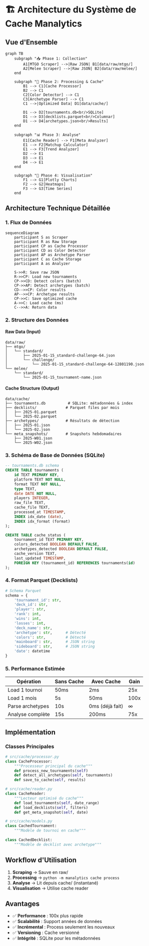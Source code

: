 # 🏗️ Architecture du Système de Cache Manalytics

## Vue d'Ensemble

```mermaid
graph TB
    subgraph "📥 Phase 1: Collection"
        A1[MTGO Scraper] -->|Raw JSON| B1[data/raw/mtgo/]
        A2[Melee Scraper] -->|Raw JSON| B2[data/raw/melee/]
    end
    
    subgraph "🔄 Phase 2: Processing & Cache"
        B1 --> C1[Cache Processor]
        B2 --> C1
        C2[Color Detector] --> C1
        C3[Archetype Parser] --> C1
        C1 -->|Optimized Data| D1[data/cache/]
        
        D1 --> D2[tournaments.db<br/>SQLite]
        D1 --> D3[decklists.parquet<br/>Columnar]
        D1 --> D4[archetypes.json<br/>Results]
    end
    
    subgraph "📊 Phase 3: Analyse"
        E1[Cache Reader] --> F1[Meta Analyzer]
        E1 --> F2[Matchup Calculator]
        E1 --> F3[Trend Analyzer]
        D2 --> E1
        D3 --> E1
        D4 --> E1
    end
    
    subgraph "🎨 Phase 4: Visualisation"
        F1 --> G1[Plotly Charts]
        F2 --> G2[Heatmaps]
        F3 --> G3[Time Series]
    end
```

## Architecture Technique Détaillée

### 1. **Flux de Données**

```mermaid
sequenceDiagram
    participant S as Scraper
    participant R as Raw Storage
    participant CP as Cache Processor
    participant CD as Color Detector
    participant AP as Archetype Parser
    participant C as Cache Storage
    participant A as Analyzer
    
    S->>R: Save raw JSON
    R->>CP: Load new tournaments
    CP->>CD: Detect colors (batch)
    CP->>AP: Detect archetypes (batch)
    CD-->>CP: Color results
    AP-->>CP: Archetype results
    CP->>C: Save optimized cache
    A->>C: Load cache (ms)
    C-->>A: Return data
```

### 2. **Structure des Données**

#### Raw Data (Input)
```
data/raw/
├── mtgo/
│   └── standard/
│       ├── 2025-01-15_standard-challenge-64.json
│       └── challenge/
│           └── 2025-01-15_standard-challenge-64-12801190.json
└── melee/
    └── standard/
        └── 2025-01-15_tournament-name.json
```

#### Cache Structure (Output)
```
data/cache/
├── tournaments.db          # SQLite: métadonnées & index
├── decklists/             # Parquet files par mois
│   ├── 2025-01.parquet    
│   └── 2025-02.parquet    
├── archetypes/            # Résultats de détection
│   ├── 2025-01.json       
│   └── 2025-02.json       
└── meta_snapshots/        # Snapshots hebdomadaires
    ├── 2025-W01.json      
    └── 2025-W02.json      
```

### 3. **Schéma de Base de Données (SQLite)**

```sql
-- tournaments.db schema
CREATE TABLE tournaments (
    id TEXT PRIMARY KEY,
    platform TEXT NOT NULL,
    format TEXT NOT NULL,
    type TEXT,
    date DATE NOT NULL,
    players INTEGER,
    raw_file TEXT,
    cache_file TEXT,
    processed_at TIMESTAMP,
    INDEX idx_date (date),
    INDEX idx_format (format)
);

CREATE TABLE cache_status (
    tournament_id TEXT PRIMARY KEY,
    colors_detected BOOLEAN DEFAULT FALSE,
    archetypes_detected BOOLEAN DEFAULT FALSE,
    cache_version TEXT,
    last_updated TIMESTAMP,
    FOREIGN KEY (tournament_id) REFERENCES tournaments(id)
);
```

### 4. **Format Parquet (Decklists)**

```python
# Schema Parquet
schema = {
    'tournament_id': str,
    'deck_id': str,
    'player': str,
    'rank': int,
    'wins': int,
    'losses': int,
    'deck_name': str,
    'archetype': str,      # Détecté
    'colors': str,         # Détecté
    'mainboard': str,      # JSON string
    'sideboard': str,      # JSON string
    'date': datetime
}
```

### 5. **Performance Estimée**

| Opération | Sans Cache | Avec Cache | Gain |
|-----------|------------|------------|------|
| Load 1 tournoi | 50ms | 2ms | 25x |
| Load 1 mois | 5s | 50ms | 100x |
| Parse archetypes | 10s | 0ms (déjà fait) | ∞ |
| Analyse complète | 15s | 200ms | 75x |

## Implémentation

### Classes Principales

```python
# src/cache/processor.py
class CacheProcessor:
    """Processeur principal du cache"""
    def process_new_tournaments(self)
    def detect_all_archetypes(self, tournaments)
    def save_to_cache(self, results)

# src/cache/reader.py
class CacheReader:
    """Lecteur optimisé du cache"""
    def load_tournaments(self, date_range)
    def load_decklists(self, filters)
    def get_meta_snapshot(self, date)

# src/cache/models.py
class CachedTournament:
    """Modèle de tournoi en cache"""
    
class CachedDecklist:
    """Modèle de decklist avec archetype"""
```

## Workflow d'Utilisation

1. **Scraping** → Sauve en raw/
2. **Processing** → `python -m manalytics cache process`
3. **Analyse** → Lit depuis cache/ (instantané)
4. **Visualisation** → Utilise cache reader

## Avantages

- ✅ **Performance** : 100x plus rapide
- ✅ **Scalabilité** : Support années de données
- ✅ **Incrémental** : Process seulement les nouveaux
- ✅ **Versioning** : Cache versionné
- ✅ **Intégrité** : SQLite pour les métadonnées